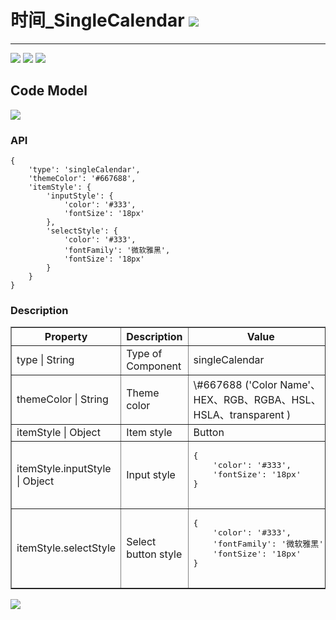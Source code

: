 # 时间\_SingleCalendar ![](/assets/Clock.png)

---
![](/assets/controls/SingleCalendar01.jpg)
![](/assets/controls/SingleCalendar03.jpg)
![](/assets/controls/SingleCalendar04.jpg)
## Code Model
![](/assets/controls/SingleCalendar02.jpg)

### API

```
{
    'type': 'singleCalendar',
    'themeColor': '#667688',
    'itemStyle': {
        'inputStyle': {
            'color': '#333',
            'fontSize': '18px'
        },
        'selectStyle': {
            'color': '#333',
            'fontFamily': '微软雅黑',
            'fontSize': '18px'
        }
    }
}
```

### Description


<table border="1">
    <tr>
        <th width="15%"> Property </th>
        <th width="30%">Description</th>
        <th>Value</th>
    </tr>
    <tr>
        <td> type | String </td>
        <td>Type of Component </td>
        <td> singleCalendar </td>
    </tr>
    <tr>
        <td> themeColor | String</td>
        <td> Theme color </td>
        <td> \#667688 ('Color Name'、HEX、RGB、RGBA、HSL、HSLA、transparent ) </td>
    </tr>
    <tr>
        <td> itemStyle | Object </td>
        <td> Item style </td>
        <td>Button</td>
    </tr>
    <tr>
        <td> itemStyle.inputStyle | Object</td>
        <td> Input style </td>
        <td><pre>
{
    'color': '#333',
    'fontSize': '18px'
}
        </pre></td>
    </tr>
    <tr>
        <td> itemStyle.selectStyle </td>
        <td> Select button style  </td>
        <td><pre>
{
    'color': '#333',
    'fontFamily': '微软雅黑',
    'fontSize': '18px'
}
        </pre></td>
    </tr>
</table>


![](/assets/singleCalendar.png)

